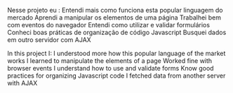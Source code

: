 Nesse projeto eu : Entendi mais como funciona esta popular linguagem do mercado
Aprendi a manipular os elementos de uma página
Trabalhei bem com eventos do navegador
Entendi como utilizar e validar formulários
Conheci boas práticas de organização de código Javascript
Busquei dados em outro servidor com AJAX

In this project I: 
I understood more how this popular language of the market works 
I learned to manipulate the elements of a page Worked fine with browser events 
I understand how to use and validate forms Know good practices for organizing Javascript code 
I fetched data from another server with AJAX
